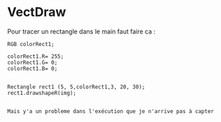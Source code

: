 # VectDraw


Pour tracer un rectangle dans le main faut faire ca : 

    
    RGB colorRect1;
    
    colorRect1.R= 255;
    colorRect1.G= 0;
    colorRect1.B= 0;
    
    
    Rectangle rect1 (5, 5,colorRect1,3, 20, 30);
    rect1.drawshapeR(img);
    
    
    Mais y'a un probleme dans l'exécution que je n'arrive pas à capter 
